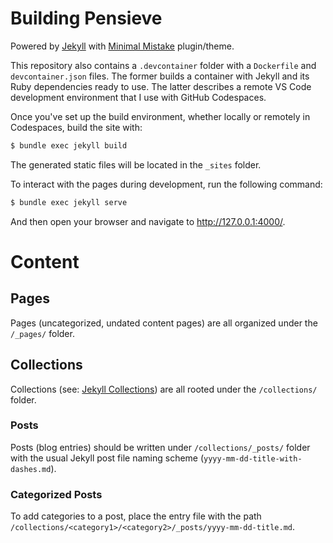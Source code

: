 # Building Pensieve

Powered by [Jekyll](https://jekyllrb.com/) with
[Minimal Mistake](https://mmistakes.github.io/minimal-mistakes/docs/quick-start-guide/)
plugin/theme.

This repository also contains a `.devcontainer` folder with a `Dockerfile`
and `devcontainer.json` files. The former builds a container with Jekyll and its
Ruby dependencies ready to use. The latter describes a remote VS Code
development environment that I use with GitHub Codespaces.

Once you've set up the build environment, whether locally or remotely in
Codespaces, build the site with:

```sh
$ bundle exec jekyll build
```

The generated static files will be located in the `_sites` folder.

To interact with the pages during development, run the following command:

```sh
$ bundle exec jekyll serve
```

And then open your browser and navigate to http://127.0.0.1:4000/.

# Content

## Pages

Pages (uncategorized, undated content pages) are all organized under the
`/_pages/` folder.

## Collections

Collections (see: [Jekyll Collections](https://jekyllrb.com/docs/collections/))
are all rooted under the `/collections/` folder.

### Posts

Posts (blog entries) should be written under `/collections/_posts/` folder with
the usual Jekyll post file naming scheme (`yyyy-mm-dd-title-with-dashes.md`).

### Categorized Posts

To add categories to a post, place the entry file with the path
`/collections/<category1>/<category2>/_posts/yyyy-mm-dd-title.md`.
